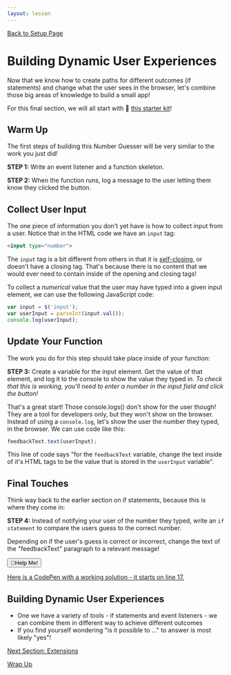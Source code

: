 ```yaml
---
layout: lesson
---
```


<a href="../">Back to Setup Page</a>

# Building Dynamic User Experiences

Now that we know how to create paths for different outcomes (if statements) and change what the user sees in the browser, let's combine those big areas of knowledge to build a small app!

For this final section, we will all start with <span role="img" aria-label="fork and knife emoji">🍴</span> [this starter kit](https://codepen.io/turing-trycoding/pen/yLgJPBb)!

<div class="try-it-new">
  <h2>Warm Up</h2>
  <p>The first steps of building this Number Guesser will be very similar to the work you just did!</p>
  <p><strong>STEP 1:</strong> Write an event listener and a function skeleton.</p>
  <p><strong>STEP 2:</strong> When the function runs, log a message to the user letting them know they clicked the button.</p>
</div>

## Collect User Input

The one piece of information you don't yet have is how to collect input from a user. Notice that in the HTML code we have an `input` tag:

```html
<input type="number">
```

The `input` tag is a bit different from others in that it is [self-closing](https://www.tutorialmines.net/self-closing-tags-html/), or doesn't have a closing tag. That's because there is no content that we would ever need to contain inside of the opening and closing tags!

To collect a _numerical_ value that the user may have typed into a given input element, we can use the following JavaScript code:

```js
var input = $('input');
var userInput = parseInt(input.val());
console.log(userInput);
```

<div class="try-it-new">
  <h2>Update Your Function</h2>
  <p>The work you do for this step should take place inside of your function:</p>
  <p><strong>STEP 3:</strong> Create a variable for the input element. Get the value of that element, and log it to the console to show the value they typed in. <em>To check that this is working, you'll need to enter a number in the input field and click the button!</em></p>
</div>

That's a great start! Those console.logs() don't show for the user though! They are a tool for developers only, but they won't show on the browser. Instead of using a <code>console.log</code>, let's show the user the number they typed, in the browser. We can use code like this:

```js
feedbackText.text(userInput);
```

This line of code says "for the `feedbackText` variable, change the text inside of it's HTML tags to be the value that is stored in the `userInput` variable".

<div class="try-it-new">
  <h2>Final Touches</h2>
  <p>Think way back to the earlier section on if statements, because this is where they come in:</p>
  <p><strong>STEP 4:</strong> Instead of notifying your user of the number they typed, write an <code>if statement</code> to compare the users guess to the correct number.</p>
  <p>Depending on if the user's guess is correct or incorrect, change the text of the "feedbackText" paragraph to a relevant message!</p>
  <div class="help-container">
  <button class="help-click"><span role="img" aria-label="raised hand">🤚</span>Help Me!</button>
    <div class="help-toggle">
      <p><a href="https://codepen.io/turing-trycoding/pen/abBpgNg?editors=1010" target="blank">Here is a CodePen with a working solution - it starts on line 17.</a></p>
    </div>
  </div>
</div>

## Building Dynamic User Experiences

- One we have a variety of tools - if statements and event listeners - we can combine them in different way to achieve different outcomes
- If you find yourself wondering "is it possible to ..." to answer is most likely "yes"!

<a href="../extensions">Next Section: Extensions</a>

<a href="../wrap-up">Wrap Up</a>
